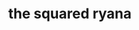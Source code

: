 ---
title: "the squared ryana"
product_type: "pencil dress"
is_women:
is_men: 
is_unisex: true
is_variant: 
original_price: 80
sale_price: 60
color: "brick"
sizes:
- size: "xxxs"
  stock: 2
- size: "xxs"
  stock: 5
- size: "xs"
  stock: 2
- size: "s"
  stock: 4
- size: "m"
  stock: 10
- size: "l"
  stock: 6
- size: "xl"
  stock: 9
- size: "xxl"
  stock: 0
- size: "xxxl"
  stock: 6

main_alt: "Wear this to a formal event, or anywhere you can think of. The possibilities are endless with this dress."
description: "Wear this to a formal event, or anywhere you can think of. The possibilities are endless with this dress."
material: "100% hemp"
---
